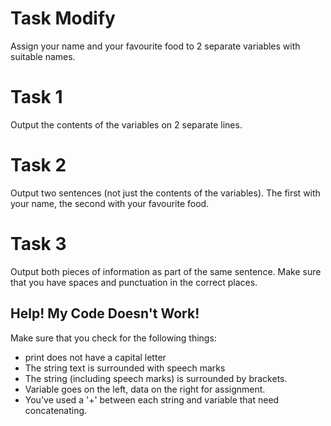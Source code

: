 # Task Modify

Assign your name and your favourite food to 2 separate variables with suitable names.

# Task 1
Output the contents of the variables on 2 separate lines.

# Task 2
Output two sentences (not just the contents of the variables).
The first with your name, the second with your favourite food.

# Task 3
Output both pieces of information as part of the same sentence.
Make sure that you have spaces and punctuation in the correct places. 

## Help! My Code Doesn't Work!

Make sure that you check for the following things:

- print does not have a capital letter
- The string text is surrounded with speech marks
- The string (including speech marks) is surrounded by brackets.
- Variable goes on the left, data on the right for assignment.
- You've used a '+' between each string and variable that need concatenating.